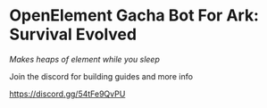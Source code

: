 # OpenElement Gacha Bot For Ark: Survival Evolved

*Makes heaps of element while you sleep*

Join the discord for building guides and more info

https://discord.gg/54tFe9QvPU